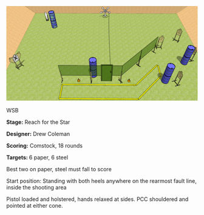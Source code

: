 ![Reach for the Star](Stage%20Design.png)

WSB

<b>Stage:</b> Reach for the Star

<b>Designer:</b> Drew Coleman

<b>Scoring:</b> Comstock, 18 rounds

<b>Targets: </b>6 paper, 6 steel

Best two on paper, steel must fall to score

Start position: Standing with both heels anywhere on the rearmost fault line, inside the shooting area

Pistol loaded and holstered, hands relaxed at sides. PCC shouldered and pointed at either cone.
